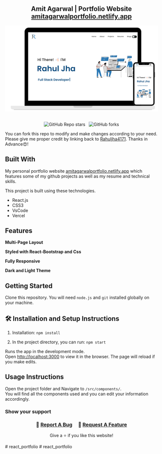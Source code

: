 <h2 align="center">
  Amit Agarwal | Portfolio Website<br/>
  <a href="https://www.rahuljha.tech/" target="_blank">amitagarwalportfolio.netlify.app</a>
</h2>
<div align="center">
  <img alt="Demo" src="./Images/readme_img.png" />
</div>

<br/>

<div align="center">

![GitHub Repo stars](https://img.shields.io/github/stars/rahuljha4171/Portfolio-Website?color=red&logo=github&style=for-the-badge) &nbsp;
![GitHub forks](https://img.shields.io/github/forks/amitagarwalrkt/Portfolio?color=red&logo=github&style=for-the-badge)

</div>

You can fork this repo to modify and make changes according to your need. Please give me proper credit by linking back to [Rahuljha4171](https://github.com/rahuljha4171/Portfolio-Website). Thanks in Advance😍!

## Built With

My personal portfolio website <a href="https://www.amitagarwalportfolio.netlify.app/" target="_blank">amitagarwalportfolio.netlify.app</a> which features some of my github projects as well as my resume and technical skills.<br/>

This project is built using these technologies.

- React.js
- CSS3
- VsCode
- Vercel

## Features

**Multi-Page Layout**

**Styled with React-Bootstrap and Css**

**Fully Responsive**

**Dark and Light Theme**

## Getting Started

Clone this repository. You will need `node.js` and `git` installed globally on your machine.

## 🛠 Installation and Setup Instructions

1. Installation: `npm install`

2. In the project directory, you can run: `npm start`

Runs the app in the development mode.\
Open [http://localhost:3000](http://localhost:3000) to view it in the browser.
The page will reload if you make edits.

## Usage Instructions

Open the project folder and Navigate to `/src/components/`. <br/>
You will find all the components used and you can edit your information accordingly.

### Show your support

<h3 align="center">
    🔹
    <a href="https://github.com/amitagarwalrkt/Portfolio/issues">Report A Bug</a> &nbsp; &nbsp;
    🔹
    <a href="https://github.com/amitagarwalrkt/Portfolio/issues">Request A Feature</a>

</h3>

<p align="center">
Give a ⭐ if you like this website!
</p>
# react_portfolio
# react_portfolio
